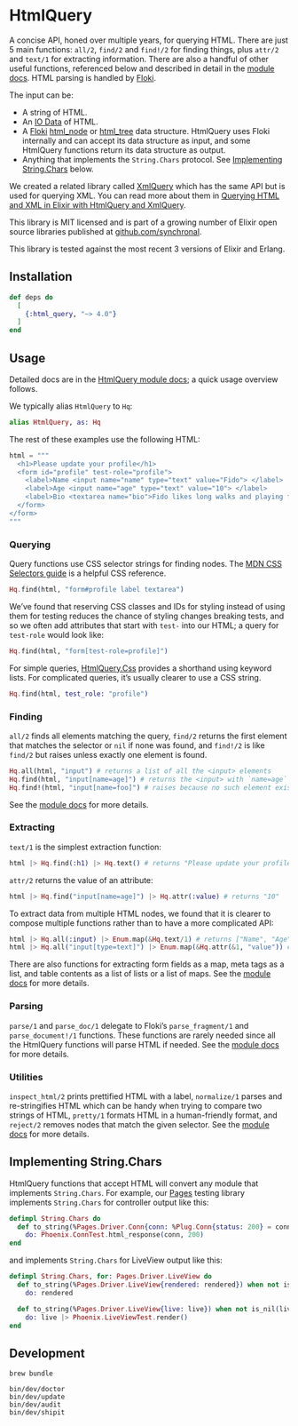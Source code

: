 # HtmlQuery

A concise API, honed over multiple years, for querying HTML. There are just 5 main functions:
`all/2`, `find/2` and `find!/2` for finding things, plus `attr/2` and `text/1` for extracting
information. There are also a handful of other useful functions, referenced below and described in detail in
the [module docs](https://hexdocs.pm/html_query/HtmlQuery.html). HTML parsing is handled by
[Floki](https://hexdocs.pm/floki/readme.html).

The input can be:

* A string of HTML.
* An [IO Data](https://hexdocs.pm/elixir/IO.html#module-io-data) of HTML.
* A [Floki](https://hexdocs.pm/floki/readme.html) [html_node](https://hexdocs.pm/floki/Floki.html#t:html_node/0)
  or [html_tree](https://hexdocs.pm/floki/Floki.html#t:html_tree/0) data structure. HtmlQuery uses Floki internally
  and can accept its data structure as input, and some HtmlQuery functions return its data structure as output.
* Anything that implements the `String.Chars` protocol. See [Implementing String.Chars](#implementing-string-chars)
  below.

We created a related library called [XmlQuery](https://hexdocs.pm/xml_query/readme.html) which has the same API but
is used for querying XML. You can read more about them in
[Querying HTML and XML in Elixir with HtmlQuery and XmlQuery](https://eahanson.com/articles/html-query-xml-query).

This library is MIT licensed and is part of a growing number of Elixir open source libraries published at
[github.com/synchronal](https://github.com/synchronal#elixir).

This library is tested against the most recent 3 versions of Elixir and Erlang.

## Installation

```elixir
def deps do
  [
    {:html_query, "~> 4.0"}
  ]
end
```

## Usage

Detailed docs are in the [HtmlQuery module docs](https://hexdocs.pm/html_query/HtmlQuery.html); a quick usage
overview follows.

We typically alias `HtmlQuery` to `Hq`:

```elixir
alias HtmlQuery, as: Hq
```

The rest of these examples use the following HTML:

```elixir
html = """
  <h1>Please update your profile</h1>
  <form id="profile" test-role="profile">
    <label>Name <input name="name" type="text" value="Fido"> </label>
    <label>Age <input name="age" type="text" value="10"> </label>
    <label>Bio <textarea name="bio">Fido likes long walks and playing fetch.</textarea> </label>
  </form>
</form>
"""
```

### Querying

Query functions use CSS selector strings for finding nodes. The
[MDN CSS Selectors guide](https://developer.mozilla.org/en-US/docs/Web/CSS/CSS_selectors/Selectors_and_combinators)
is a helpful CSS reference.

```elixir
Hq.find(html, "form#profile label textarea")
```

We’ve found that reserving CSS classes and IDs for styling instead of using them for testing reduces the chance of
styling changes breaking tests, and so we often add attributes that start with `test-` into our HTML; a query for
`test-role` would look like:

```elixir
Hq.find(html, "form[test-role=profile]")
```

For simple queries, [HtmlQuery.Css](https://hexdocs.pm/html_query/HtmlQuery.Css.html#selector/1) provides a shorthand
using keyword lists. For complicated queries, it’s usually clearer to use a CSS string.

```elixir
Hq.find(html, test_role: "profile")
```

### Finding

`all/2` finds all elements matching the query, `find/2` returns the first element that matches the selector or `nil` if
none was found, and `find!/2` is like `find/2` but raises unless exactly one element is found.

```elixir
Hq.all(html, "input") # returns a list of all the <input> elements
Hq.find(html, "input[name=age]") # returns the <input> with `name=age`
Hq.find!(html, "input[name=foo]") # raises because no such element exists
```

See the [module docs](https://hexdocs.pm/html_query/HtmlQuery.html) for more details.

### Extracting

`text/1` is the simplest extraction function:

```elixir
html |> Hq.find(:h1) |> Hq.text() # returns "Please update your profile"
```

`attr/2` returns the value of an attribute:

```elixir
html |> Hq.find("input[name=age]") |> Hq.attr(:value) # returns "10"
```

To extract data from multiple HTML nodes, we found that it is clearer to compose multiple functions rather than to
have a more complicated API:

```elixir
html |> Hq.all(:input) |> Enum.map(&Hq.text/1) # returns ["Name", "Age"]
html |> Hq.all("input[type=text]") |> Enum.map(&Hq.attr(&1, "value")) # returns ["Fido", "10"]
```

There are also functions for extracting form fields as a map, meta tags as a list, and table contents as a list of
lists or a list of maps. See the [module docs](https://hexdocs.pm/html_query/HtmlQuery.html) for more details.

### Parsing

`parse/1` and `parse_doc/1` delegate to Floki’s `parse_fragment/1` and `parse_document!/1` functions. These functions
are rarely needed since all the HtmlQuery functions will parse HTML if needed. See the
[module docs](https://hexdocs.pm/html_query/HtmlQuery.html) for more details.

### Utilities

`inspect_html/2` prints prettified HTML with a label, `normalize/1` parses and re-stringifies HTML which can be handy
when trying to compare two strings of HTML, `pretty/1` formats HTML in a human-friendly format, and `reject/2` removes
nodes that match the given selector. See the [module docs](https://hexdocs.pm/html_query/HtmlQuery.html) for more
details.

## Implementing String.Chars

HtmlQuery functions that accept HTML will convert any module that implements `String.Chars`. For example, our
[Pages](https://hexdocs.pm/pages/readme.html) testing library implements `String.Chars` for controller output like
this:

```elixir
defimpl String.Chars do
  def to_string(%Pages.Driver.Conn{conn: %Plug.Conn{status: 200} = conn}),
    do: Phoenix.ConnTest.html_response(conn, 200)
end
```

and implements `String.Chars` for LiveView output like this:

```elixir
defimpl String.Chars, for: Pages.Driver.LiveView do
  def to_string(%Pages.Driver.LiveView{rendered: rendered}) when not is_nil(rendered),
    do: rendered

  def to_string(%Pages.Driver.LiveView{live: live}) when not is_nil(live),
    do: live |> Phoenix.LiveViewTest.render()
end
```

## Development

```shell
brew bundle

bin/dev/doctor
bin/dev/update
bin/dev/audit
bin/dev/shipit
```
